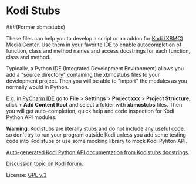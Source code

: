 Kodi Stubs
==========
###(Former xbmcstubs)

These files can help you to develop a script or an addon for [Kodi (XBMC)](http://kodi.tv/) Media Center.
Use them in your favorite IDE to enable autocompletion of function, class and method names and access docstrings
for each function, class and method.

Typically, a Python IDE (Integrated Development Environment) allows you add a "source directory" containing
the xbmcstubs files to your development project. Then you will be able to "import" the modules as you normally would
in Python.

E.g. in [PyCharm IDE](https://www.jetbrains.com/pycharm/) go to **File** > **Settings** > **Project xxx** >
**Project Structure**, click **+ Add Content Root** and select a folder with **xbmcstubs** files.
Then you will get auto-completion, quick help and code inspection for Kodi Python API modules.

**Warning**: Kodistubs are literally stubs and do not include any useful code,
so don't try to run your program outside Kodi unless you add some testing code into Kodistubs
or use some mocking library to mock Kodi Pyhton API.

[Auto-generated Kodi Python API documentation from Kodistubs docstrings](http://romanvm.github.io/Kodistubs/docs/).

[Discussion topic on Kodi forum](http://forum.kodi.tv/showthread.php?tid=173780).

License: [GPL v.3](http://www.gnu.org/licenses/gpl.html)
